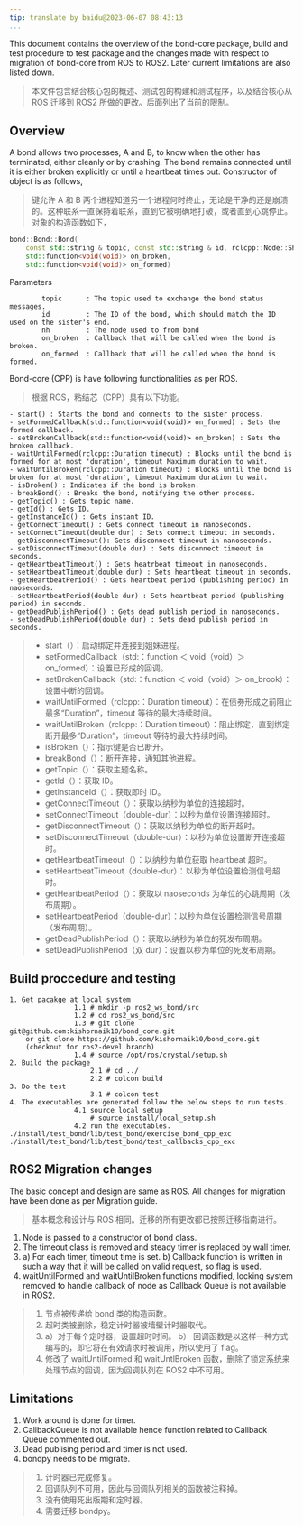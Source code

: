 ```yaml
---
tip: translate by baidu@2023-06-07 08:43:13
...
```


This document contains the overview of the bond-core package, build and test procedure to test package and the changes made with respect to migration of bond-core from ROS to ROS2. Later current limitations are also listed down.

> 本文件包含结合核心包的概述、测试包的构建和测试程序，以及结合核心从 ROS 迁移到 ROS2 所做的更改。后面列出了当前的限制。

## Overview

A bond allows two processes, A and B, to know when the other has terminated, either cleanly or by crashing. The bond remains connected until it is either broken explicitly or until a heartbeat times out. Constructor of object is as follows,

> 键允许 A 和 B 两个进程知道另一个进程何时终止，无论是干净的还是崩溃的。这种联系一直保持着联系，直到它被明确地打破，或者直到心跳停止。对象的构造函数如下，

```cpp
bond::Bond::Bond(
	const std::string & topic, const std::string & id, rclcpp::Node::SharedPtr nh,
	std::function<void(void)> on_broken,
	std::function<void(void)> on_formed)
```

Parameters

```
		topic      : The topic used to exchange the bond status messages.
		id	       : The ID of the bond, which should match the ID used on the sister's end.
		nh         : The node used to from bond
		on_broken  : Callback that will be called when the bond is broken.
		on_formed  : Callback that will be called when the bond is formed.
```

Bond-core (CPP) is have following functionalities as per ROS.

> 根据 ROS，粘结芯（CPP）具有以下功能。

    - start() : Starts the bond and connects to the sister process.
    - setFormedCallback(std::function<void(void)> on_formed) : Sets the formed callback.
    - setBrokenCallback(std::function<void(void)> on_broken) : Sets the broken callback.
    - waitUntilFormed(rclcpp::Duration timeout) : Blocks until the bond is formed for at most 'duration', timeout Maximum duration to wait.
    - waitUntilBroken(rclcpp::Duration timeout) : Blocks until the bond is broken for at most 'duration', timeout Maximum duration to wait.
    - isBroken() : Indicates if the bond is broken.
    - breakBond() : Breaks the bond, notifying the other process.
    - getTopic() : Gets topic name.
    - getId() : Gets ID.
    - getInstanceId() : Gets instant ID.
    - getConnectTimeout() : Gets connect timeout in nanoseconds.
    - setConnectTimeout(double dur) : Sets connect timeout in seconds.
    - getDisconnectTimeout(): Gets disconnect timeout in nanoseconds.
    - setDisconnectTimeout(double dur) : Sets disconnect timeout in seconds.
    - getHeartbeatTimeout() : Gets heatrbeat timeout in nanoseconds.
    - setHeartbeatTimeout(double dur) : Sets heartbeat timeout in seconds.
    - getHeartbeatPeriod() : Gets heartbeat period (publishing period) in naoseconds.
    - setHeartbeatPeriod(double dur) : Sets heartbeat period (publishing period) in seconds.
    - getDeadPublishPeriod() : Gets dead publish period in nanoseconds.
    - setDeadPublishPeriod(double dur) : Sets dead publish period in seconds.

> - start（）：启动绑定并连接到姐妹进程。
> - setFormedCallback（std:：function ＜ void（void）＞ on_formed）：设置已形成的回调。
> - setBrokenCallback（std:：function ＜ void（void）＞ on_brook）：设置中断的回调。
> - waitUntilFormed（rclcpp:：Duration timeout）：在债券形成之前阻止最多“Duration”，timeout 等待的最大持续时间。
> - waitUntilBroken（rclcpp:：Duration timeout）：阻止绑定，直到绑定断开最多“Duration”，timeout 等待的最大持续时间。
> - isBroken（）：指示键是否已断开。
> - breakBond（）：断开连接，通知其他进程。
> - getTopic（）：获取主题名称。
> - getId（）：获取 ID。
> - getInstanceId（）：获取即时 ID。
> - getConnectTimeout（）：获取以纳秒为单位的连接超时。
> - setConnectTimeout（double-dur）：以秒为单位设置连接超时。
> - getDisconnectTimeout（）：获取以纳秒为单位的断开超时。
> - setDisconnectTimeout（double-dur）：以秒为单位设置断开连接超时。
> - getHeartbeatTimeout（）：以纳秒为单位获取 heartbeat 超时。
> - setHeartbeatTimeout（double-dur）：以秒为单位设置检测信号超时。
> - getHeartbeatPeriod（）：获取以 naoseconds 为单位的心跳周期（发布周期）。
> - setHeartbeatPeriod（double-dur）：以秒为单位设置检测信号周期（发布周期）。
> - getDeadPublishPeriod（）：获取以纳秒为单位的死发布周期。
> - setDeadPublishPeriod（双 dur）：设置以秒为单位的死发布周期。

## Build proccedure and testing

```
1. Get pacakge at local system
				1.1 # mkdir -p ros2_ws_bond/src
				1.2 # cd ros2_ws_bond/src
				1.3 # git clone git@github.com:kishornaik10/bond_core.git
	or git clone https://github.com/kishornaik10/bond_core.git
	(checkout for ros2-devel branch)
				1.4 # source /opt/ros/crystal/setup.sh
2. Build the package
					2.1 # cd ../
					2.2 # colcon build
3. Do the test
					3.1 # colcon test
4. The executables are generated follow the below steps to run tests.
				4.1 source local setup
					# source install/local_setup.sh
				4.2 run the executables.
./install/test_bond/lib/test_bond/exercise_bond_cpp_exc
./install/test_bond/lib/test_bond/test_callbacks_cpp_exc
```

## ROS2 Migration changes

The basic concept and design are same as ROS. All changes for migration have been done as per Migration guide.

> 基本概念和设计与 ROS 相同。迁移的所有更改都已按照迁移指南进行。

1. Node is passed to a constructor of bond class.
2. The timeout class is removed and steady timer is replaced by wall timer.
3. a) For each timer, timeout time is set.
   b) Callback function is written in such a way that it will be called on valid request, so flag is used.
4. waitUntilFormed and waitUntilBroken functions modified, locking system removed to handle callback of node as Callback Queue is not available in ROS2.

> 1. 节点被传递给 bond 类的构造函数。
> 2. 超时类被删除，稳定计时器被墙壁计时器取代。
> 3. a）对于每个定时器，设置超时时间。
>    b） 回调函数是以这样一种方式编写的，即它将在有效请求时被调用，所以使用了 flag。
> 4. 修改了 waitUntilFormed 和 waitUntlBroken 函数，删除了锁定系统来处理节点的回调，因为回调队列在 ROS2 中不可用。

## Limitations

1. Work around is done for timer.
2. CallbackQueue is not available hence function related to Callback Queue commented out.
3. Dead publising period and timer is not used.
4. bondpy needs to be migrate.

> 1. 计时器已完成修复。
> 2. 回调队列不可用，因此与回调队列相关的函数被注释掉。
> 3. 没有使用死出版期和定时器。
> 4. 需要迁移 bondpy。
